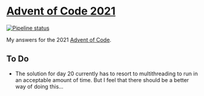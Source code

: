 # [Advent of Code 2021](https://adventofcode.com/2021)

[![Pipeline status][workflows-CI-badge]][actions]

My answers for the 2021 [Advent of Code](https://adventofcode.com/2021).

## To Do

* The solution for day 20 currently has to resort to multithreading to run in an acceptable amount of time. But I feel
  that there should be a better way of doing this...

[workflows-CI-badge]: https://github.com/rjvdw/advent-of-code/actions/workflows/ci-rust-2021.yml/badge.svg
[actions]: https://github.com/rjvdw/advent-of-code/actions/workflows/ci-rust-2021.yml
